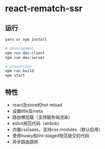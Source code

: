 # react-rematch-ssr

## 运行

```bash
yarn or npm install

# development
npm run dev:client
npm run dev:server

# production
npm run build
npm start
```

## 特性

- react及store的hot reload
- 设置title及meta
- 路由懒加载（支持服务端渲染）
- eslint规范代码（airbnb）
- 内置css|sass，支持css modules（默认启用）
- 使用husky和lint-staged规范提交的代码
- 异步路由跳转
